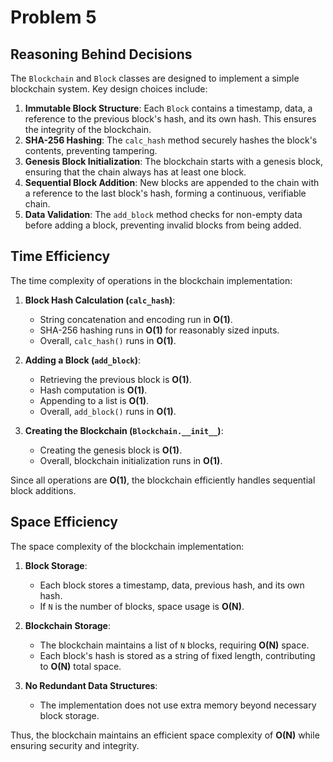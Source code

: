 # Problem 5

## Reasoning Behind Decisions

The `Blockchain` and `Block` classes are designed to implement a simple blockchain system. Key design choices include:

1. **Immutable Block Structure**: Each `Block` contains a timestamp, data, a reference to the previous block's hash, and its own hash. This ensures the integrity of the blockchain.
2. **SHA-256 Hashing**: The `calc_hash` method securely hashes the block's contents, preventing tampering.
3. **Genesis Block Initialization**: The blockchain starts with a genesis block, ensuring that the chain always has at least one block.
4. **Sequential Block Addition**: New blocks are appended to the chain with a reference to the last block's hash, forming a continuous, verifiable chain.
5. **Data Validation**: The `add_block` method checks for non-empty data before adding a block, preventing invalid blocks from being added.

## Time Efficiency

The time complexity of operations in the blockchain implementation:

1. **Block Hash Calculation (`calc_hash`)**:
   - String concatenation and encoding run in **O(1)**.
   - SHA-256 hashing runs in **O(1)** for reasonably sized inputs.
   - Overall, `calc_hash()` runs in **O(1)**.

2. **Adding a Block (`add_block`)**:
   - Retrieving the previous block is **O(1)**.
   - Hash computation is **O(1)**.
   - Appending to a list is **O(1)**.
   - Overall, `add_block()` runs in **O(1)**.

3. **Creating the Blockchain (`Blockchain.__init__`)**:
   - Creating the genesis block is **O(1)**.
   - Overall, blockchain initialization runs in **O(1)**.

Since all operations are **O(1)**, the blockchain efficiently handles sequential block additions.

## Space Efficiency

The space complexity of the blockchain implementation:

1. **Block Storage**:
   - Each block stores a timestamp, data, previous hash, and its own hash.
   - If `N` is the number of blocks, space usage is **O(N)**.

2. **Blockchain Storage**:
   - The blockchain maintains a list of `N` blocks, requiring **O(N)** space.
   - Each block's hash is stored as a string of fixed length, contributing to **O(N)** total space.

3. **No Redundant Data Structures**:
   - The implementation does not use extra memory beyond necessary block storage.

Thus, the blockchain maintains an efficient space complexity of **O(N)** while ensuring security and integrity.
